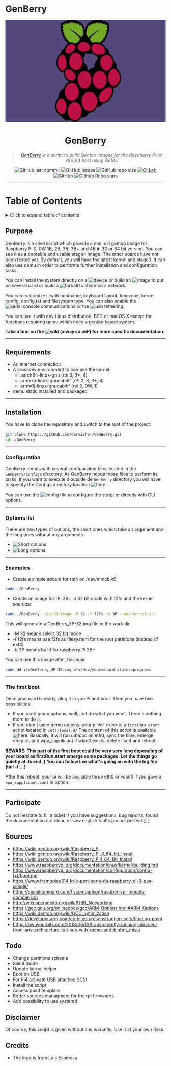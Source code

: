 # GenBerry
<div align="center">
  <img width="720" height="320" src="Medias/GenBerry.jpg">

# **GenBerry**
   
> *[*GenBerry*](https://github.com/ConnerWill/GenBerry) is a script to build Gentoo images for the Raspberry Pi on x86_64 host using QEMU*
   
![GitHub last commit](https://img.shields.io/github/last-commit/ConnerWill/GenBerry)
![GitHub issues](https://img.shields.io/github/issues-raw/ConnerWill/GenBerry)
![GitHub repo size](https://img.shields.io/github/repo-size/ConnerWill/GenBerry)
[![GitLab](https://img.shields.io/static/v1?label=gitlab&logo=gitlab&color=E24329&message=mirrored)](https://gitlab.com/ConnerWill/GenBerry)
![GitHub](https://img.shields.io/github/license/ConnerWill/GenBerry)
![GitHub Repo stars](https://img.shields.io/github/stars/ConnerWill/GenBerry?style=social)

---
</div>


# Table of Contents
<details>
    <summary>Click to expand table of contents</summary>
  ---

* [<strong>GenBerry</strong>](#genberry-1)
   * [Purpose](#purpose)
   * [Requirements](#requirements)
   * [Installation](#installation)
      * [Configuration](#configuration)
      * [Options list](#options-list)
      * [Examples](#examples)
      * [The first boot](#the-first-boot)
   * [Participate](#participate)
   * [Sources](#sources)
   * [Todo](#todo)
   * [Disclaimer](#disclaimer)
   * [Credits](#credits)

  ---
  <p align=right>(<a href=#top>back to top</a>)</p>
</details>



## Purpose

GenBerry is a shell script which provide a minimal gentoo image for Raspberry Pi 0, 
0W 1B, 2B, 3B, 3B+ and 4B in 32 or 64 bit version. You can see it as a
bootable and usable stage4 image. The other boards have not been tested yet.
By default, you will have the latest kernel and stage3. 
It can also use qemu in order to performs further installation and configuration 
tasks.

You can install the system directly on a ![device](../../wiki/Several-ways-to-build-the-system#use-a-device) 
or build an ![image](../../wiki/Several-ways-to-build-the-system#create-an-image-to-burn) 
to put on several card or build a ![tarball](../../wiki/Several-ways-to-build-the-system#create-a-tarball) 
to share on a network.

You can customize it with hostname, keyboard layout, timezone, kernel config, 
config.txt and filesystem type. You can also enable the 
![serial console](../../wiki/Networking#serial-console) communications or 
the ![usb tethering](../../wiki/Networking#usb-tethering).

You can use it with any Linux distribution, BSD or macOS X except for functions 
requiring qemu which need a gentoo based system.

**Take a tour on the ![wiki](../../wiki) (always a wiP) for more specific documentation.**

---

## Requirements

* An internet connection
* A crossdev environment to compile the kernel:
    * aarch64-linux-gnu (rpi 3, 3+, 4)
    * armv7a-linux-gnueabihf (rPi 2, 3, 3+, 4)
    * armv6j-linux-gnueabihf (rpi 0, 0W, 1)
* qemu static installed and packaged

<!---
*(optional: here you need a gentoo based system)* 
--->

---

## Installation

You have to clone the repository and switch to the root of the project:
```bash
git clone https://github.com/dervishe-/GenBerry.git
cd ./GenBerry
```

---

### Configuration

GenBerry comes with several configuration files located in the `GenBerry/Configs` 
directory. As GenBerry needs those files to perform its tasks, if you want to execute 
it outside de `GenBerry` directory you will have to specify the Configs directory location
![here](./GenBerry#L13).

You can use the ![config file](./Configs/GenBerry.cfg) to configure the script 
or directly with CLI options.

---

### Options list

There are two types of options, the short ones which take an argument and the long 
ones without any arguments
* ![Short options](../../wiki/Options#short-options)
* ![Long options](../../wiki/Options#long-options)

---

### Examples

* Create a simple sdcard for rpi4 on /dev/mmcblk0:
```bash
sudo ./GenBerry
```
* Create an image for rPi 3B+ in 32 bit mode with f2fs and the kernel sources:
```bash
sudo ./GenBerry --build-image -M 32 -f f2fs -b 3P --add-kernel-src
```
This will generate a GenBerry_3P-32.img file in the work dir. 
* -M 32 means select 32 bit mode
* -f f2fs means use f2fs as filesystem for the root partitions (instead of ext4)
* -b 3P means build for raspberry Pi 3B+

You can use this image after, this way:
```bash
sudo dd if=GenBerry_3P-32.img of=/dev/yoursdcard status=progress
```

---

### The first boot

Once your card is ready, plug it in you Pi and boot. Then you have two possibilities:
* If you used qemu options, well, just do what you want. There's nothing more to do :). 
* If you didn't used qemu options,  your pi will execute a `firstRun.start` script 
located in `/etc/local.d/`
The content of this script is available ![`here`](./Configs/firstRun.start).
Basically, it will run udhcpc on eth0, sync the time, emerge dhcpcd, and wpa_supplicant 
if wlan0 exists, delete itself and reboot.

**BEWARE: This part of the first boot could be very very long depending of your 
board as firstRun.start emerge some packages. Let the things go quietly at its end
;) You can follow live what's going on with the log file (tail -f ...)** 

After this reboot, your pi will be available thrue eth0 or wlan0 if you gave a 
`wpa_supplicant.conf` in option.

-----

## Participate

Do not hesitate to fill a ticket if you have suggestions, bug reports, found the 
documentation not clear, or saw english faults [im not perfect ;) ]



## Sources

* https://wiki.gentoo.org/wiki/Raspberry_Pi
* https://wiki.gentoo.org/wiki/Raspberry_Pi_3_64_bit_Install
* https://wiki.gentoo.org/wiki/Raspberry_Pi4_64_Bit_Install
* https://www.raspberrypi.org/documentation/linux/kernel/building.md
* https://www.raspberrypi.org/documentation/configuration/config-txt/boot.md
* https://www.framboise314.fr/le-port-serie-du-raspberry-pi-3-pas-simple/
* https://socialcompare.com/fr/comparison/raspberrypi-models-comparison
* http://wiki.openmoko.org/wiki/USB_Networking
* https://gcc.gnu.org/onlinedocs/gcc/ARM-Options.html#ARM-Options
* https://wiki.gentoo.org/wiki/GCC_optimization
* https://developer.arm.com/architectures/instruction-sets/floating-point
* https://ownyourbits.com/2018/06/13/transparently-running-binaries-from-any-architecture-in-linux-with-qemu-and-binfmt_misc/



## Todo

* Change partitions scheme
* Silent mode
* Update kernel helper
* Boot on USB
* For Pi4 activate USB attached SCSI
* Install the script
* Access point template
* Better sources managment for the rpi firmwares
* Add possibility to use systemd


## Disclaimer

Of course, this script is given without any warantly. Use it at your own risks.


## Credits

* The logo is from Luis Espinosa
